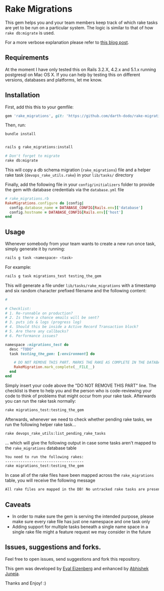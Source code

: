 Rake Migrations
===============

This gem helps you and your team members keep track of which rake tasks are yet to be run on a particular system. The logic is similar to that of how `rake db:migrate` is used.

For a more verbose explanation please refer to [this blog post](http://eyaleizenberg.blogspot.com/2014/08/how-to-keep-track-of-rails-rake-tasks.html).

## Requirements
At the moment I have only tested this on Rails 3.2.X, 4.2.x and 5.1.x  running postgresql on Mac OS X.
If you can help by testing this on different versions, databases and platforms, let me know.

## Installation
First, add this this to your gemfile:
```ruby
gem 'rake_migrations', git: 'https://github.com/darth-dodo/rake-migrations.git'
```

Then, run:
```sh
bundle install


rails g rake_migrations:install

# Don't forget to migrate
rake db:migrate
```

This will copy a db schema migration (`rake_migrations`) file and a helper rake task (`devops_rake_utils.rake`) in your `lib/tasks/` directory

Finally, add the following file in your `config/initializers` folder to provide the gem with database credentials via the `database.yml` file
```ruby
# rake_migrations.rb
RakeMigrations.configure do |config|
  config.database_name = DATABASE_CONFIG[Rails.env]['database']
  config.hostname = DATABASE_CONFIG[Rails.env]['host']
end 
```

## Usage
Whenever somebody from your team wants to create a new run once task, simply generate it by running:

```sh
rails g task <namespace> <task>
```

For example:

```sh
rails g task migrations_test testing_the_gem
```

This will generate a file under `lib/tasks/rake_migrations` with a timestamp and six random character prefixed filename and the following content:

```ruby
# 
  
# Checklist:
# 1. Re-runnable on production?
# 2. Is there a chance emails will be sent?
# 3. puts ids & logs (progress log)
# 4. Should this be inside a Active Record Transaction block?
# 5. Are there any callbacks?
# 6. Performance issues?

namespace :migrations_test do
  desc "TODO"
  task testing_the_gem: [:environment] do

    # DO NOT REMOVE THIS PART. MARKS THE RAKE AS COMPLETE IN THE DATABASE
    RakeMigration.mark_complete(__FILE__)
  end
end

```

Simply insert your code above the "DO NOT REMOVE THIS PART" line. The checklist is there to help you and the person who is code-reviewing your code to think of problems that might occur from your rake task. Afterwards you can run the rake task normally:

```sh
rake migrations_test:testing_the_gem
```

Afterwards, whenever we need to check whether pending rake tasks, we run the following helper rake task...

```sh
rake devops_rake_utils:list_pending_rake_tasks
```

... which will give the following output in case some tasks aren't mapped to the `rake_migrations` database table

```sh
You need to run the following rakes:
------------------------------------
rake migrations_test:testing_the_gem
```

In case all of the rake files have been mapped across the `rake_migrations` table, you will receive the following message

```sh
All rake files are mapped in the DB! No untracked rake tasks are present!
```

## Caveats
- In order to make sure the gem is serving the intended purpose, please make sure every rake file has just one namespace and one task only
- Adding support for multiple tasks beneath a single name space in a single rake file might a feature request we may consider in the future

## Issues, suggestions and forks.
Feel free to open issues, send suggestions and fork this repository.

This gem was developed by [Eyal Eizenberg](http://eyaleizenberg.blogspot.com/2014/08/how-to-keep-track-of-rails-rake-tasks.html) and enhanced by [Abhishek Juneja](https://github.com/darth-dodo/rake-migrations/).

Thanks and Enjoy! :)
